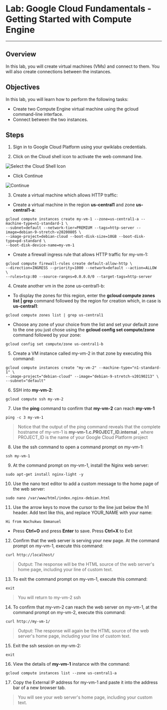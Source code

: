 # Lab: Google Cloud Fundamentals - Getting Started with Compute Engine

---

## Overview
In this lab, you will create virtual machines (VMs) and connect to them. You will also create connections between the instances.

## Objectives
In this lab, you will learn how to perform the following tasks:
- Create two Compute Engine virtual machine using the gcloud command-line interface.
- Connect between the two instances.

## Steps
1. Sign in to Google Cloud Platform using your qwiklabs credentials.

2. Click on the Cloud shell icon to activate the web command line.

![Select the Cloud Shell Icon](https://storage.googleapis.com/practise-test-cloud-shell-icon/personal%20shell%20stuff.png)
- Click Continue

![Continue](https://storage.googleapis.com/practise-test-cloud-shell-icon/Continue.png)

3. Create a virtual machine which allows HTTP traffic:

- Create a virtual machine in the region **us-central1** and zone **us-central1-a**:

```
gcloud compute instances create my-vm-1 --zone=us-central1-a --machine-type=n1-standard-1 \
--subnet=default --network-tier=PREMIUM --tags=http-server --image=debian-9-stretch-v20200805 \
--image-project=debian-cloud --boot-disk-size=10GB --boot-disk-type=pd-standard \
--boot-disk-device-name=my-vm-1
```

- Create a firewall ingress rule that allows HTTP traffic for my-vm-1:

```
gcloud compute firewall-rules create default-allow-http \
--direction=INGRESS --priority=1000 --network=default --action=ALLOW  \
--rules=tcp:80 --source-ranges=0.0.0.0/0 --target-tags=http-server
```

4. Create another vm in the zone us-central1-b:

- To display the zones for this region, enter the **gcloud compute zones list | grep** command followed by the region for creation which, in case is **us-central1**:

```
gcloud compute zones list | grep us-central1
```

- Choose any zone of your choice from the list and set your default zone to the one you just chose using the **gcloud config set compute/zone** command followed by your zone:

```
gcloud config set compute/zone us-central1-b
```

5. Create a VM instance called my-vm-2 in that zone by executing this command:

```
gcloud compute instances create "my-vm-2" --machine-type="n1-standard-1" \
--image-project="debian-cloud" --image="debian-9-stretch-v20190213" \
--subnet="default"
```

6. SSH into **my-vm-2**:

```
gcloud compute ssh my-vm-2
```

7. Use the **ping** command to confirm that **my-vm-2** can reach **my-vm-1**

```
ping -c 3 my-vm-1
```

> Notice that the output of the ping command reveals that the complete hostname of my-vm-1 is **my-vm-1.c.PROJECT_ID.internal** , where PROJECT_ID is the name of your Google Cloud Platform project

8. Use the ssh command to open a command prompt on my-vm-1:

```
ssh my-vm-1
```

9. At the command prompt on my-vm-1, install the Nginx web server:

```
sudo apt-get install nginx-light -y
```

10. Use the nano text editor to add a custom message to the home page of the web server:

```
sudo nano /var/www/html/index.nginx-debian.html
```

11. Use the arrow keys to move the cursor to the line just below the h1 header. Add text like this, and replace YOUR_NAME with your name:

```
Hi from Wachukwu Emmanuel
```

- Press **Ctrl+O** and press **Enter** to save. Press **Ctrl+X** to Exit

12. Confirm that the web server is serving your new page. At the command prompt on my-vm-1, execute this command:

```
curl http://localhost/
```
> Output: The response will be the HTML source of the web server's home page, including your line of custom text.

13. To exit the command prompt on my-vm-1, execute this command:

```
exit
```

> You will return to my-vm-2 ssh

14. To confirm that my-vm-2 can reach the web server on my-vm-1, at the command prompt on my-vm-2, execute this command:

```
curl http://my-vm-1/
```

> Output: The response will again be the HTML source of the web server's home page, including your line of custom text.

15. Exit the ssh session on my-vm-2:

```
exit
```

16. View the details of **my-vm-1** instance with the command:

```
gcloud compute instances list --zone us-central1-a
```

17. Copy the External IP address for my-vm-1 and paste it into the address bar of a new browser tab.

> You will see your web server's home page, including your custom text.
